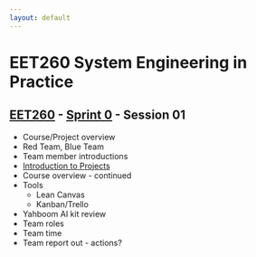 ```yaml
---
layout: default
---
```


# EET260 System Engineering in Practice

## [EET260](../../) - [Sprint 0](../) - Session 01

- Course/Project overview
- Red Team, Blue Team
- Team member introductions
- [Introduction to Projects](resources/IntroToProjects.pptx)
- Course overview - continued
- Tools
    - Lean Canvas
    - Kanban/Trello
- Yahboom AI kit review
- Team roles
- Team time
- Team report out - actions?

